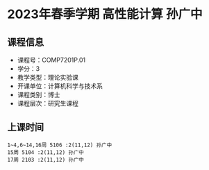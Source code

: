 # 2023年春季学期 高性能计算 孙广中






## 课程信息

- 课程号：COMP7201P.01
- 学分：3
- 教学类型：理论实验课
- 开课单位：计算机科学与技术系
- 课程类别：博士
- 课程层次：研究生课程

## 上课时间

```
1~4,6~14,16周 5106 :2(11,12) 孙广中
15周 5104 :2(11,12) 孙广中
17周 2103 :2(11,12) 孙广中
```

